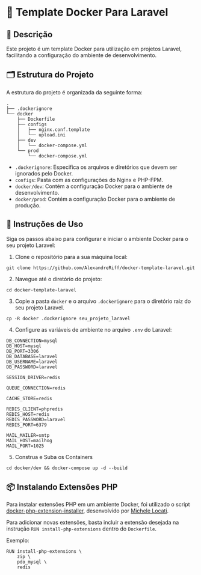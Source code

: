 # 🐳 Template Docker Para Laravel

## 📖 Descrição

Este projeto é um template Docker para utilização em projetos Laravel, facilitando a configuração do ambiente de desenvolvimento.

## 🗂️ Estrutura do Projeto

A estrutura do projeto é organizada da seguinte forma:

```shell
.
├── .dockerignore
└── docker
    ├── Dockerfile
    ├── configs
    │   ├── nginx.conf.template
    │   └── upload.ini
    ├── dev
    │   └── docker-compose.yml
    └── prod
        └── docker-compose.yml
```

- `.dockerignore`: Especifica os arquivos e diretórios que devem ser ignorados pelo Docker.
- `configs`: Pasta com as configurações do Nginx e PHP-FPM.
- `docker/dev`: Contém a configuração Docker para o ambiente de desenvolvimento.
- `docker/prod`: Contém a configuração Docker para o ambiente de produção.

## 🚀 Instruções de Uso

Siga os passos abaixo para configurar e iniciar o ambiente Docker para o seu projeto Laravel:

1. Clone o repositório para a sua máquina local:

```shell
git clone https://github.com/AlexandreRiff/docker-template-laravel.git
```

2. Navegue até o diretório do projeto:

```shell
cd docker-template-laravel
```

3. Copie a pasta `docker` e o arquivo `.dockerignore` para o diretório raiz do seu projeto Laravel.

```shell
cp -R docker .dockerignore seu_projeto_laravel
```

4. Configure as variáveis de ambiente no arquivo `.env` do Laravel:

```shell
DB_CONNECTION=mysql
DB_HOST=mysql
DB_PORT=3306
DB_DATABASE=laravel
DB_USERNAME=laravel
DB_PASSWORD=laravel

SESSION_DRIVER=redis

QUEUE_CONNECTION=redis

CACHE_STORE=redis

REDIS_CLIENT=phpredis
REDIS_HOST=redis
REDIS_PASSWORD=laravel
REDIS_PORT=6379

MAIL_MAILER=smtp
MAIL_HOST=mailhog
MAIL_PORT=1025
```

5. Construa e Suba os Containers

```shell
cd docker/dev && docker-compose up -d --build
```

## 📦 Instalando Extensões PHP

Para instalar extensões PHP em um ambiente Docker, foi utilizado o script [docker-php-extension-installer](https://github.com/mlocati/docker-php-extension-installer?tab=readme-ov-file), desenvolvido por [Michele Locati](https://github.com/mlocati).

Para adicionar novas extensões, basta incluir a extensão desejada na instrução `RUN install-php-extensions` dentro do `Dockerfile`.

Exemplo:

```shell
RUN install-php-extensions \
    zip \
    pdo_mysql \
    redis
```
